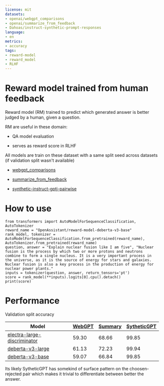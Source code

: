 ```yaml
---
license: mit
datasets:
- openai/webgpt_comparisons
- openai/summarize_from_feedback
- Dahoas/instruct-synthetic-prompt-responses
language:
- en
metrics:
- accuracy
tags:
- reward-model
- reward_model
- RLHF
---
```

# Reward model trained from human feedback

Reward model (RM) trained to predict which generated answer is better judged by a human, given a question.

RM are useful in these domain:

- QA model evaluation

- serves as reward score in RLHF 


All models are train on these dataset with a same split seed across datasets (if validation split wasn't available)

- [webgpt_comparisons](https://huggingface.co/datasets/openai/webgpt_comparisons)

- [summarize_from_feedback](https://huggingface.co/datasets/openai/summarize_from_feedback)

- [synthetic-instruct-gptj-pairwise](https://huggingface.co/datasets/Dahoas/synthetic-instruct-gptj-pairwise)


# How to use

```
from transformers import AutoModelForSequenceClassification, AutoTokenizer
reward_name = "OpenAssistant/reward-model-deberta-v3-base"
rank_model, tokenizer = AutoModelForSequenceClassification.from_pretrained(reward_name), AutoTokenizer.from_pretrained(reward_name)
question, answer = "Explain nuclear fusion like I am five", "Nuclear fusion is the process by which two or more protons and neutrons combine to form a single nucleus. It is a very important process in the universe, as it is the source of energy for stars and galaxies. Nuclear fusion is also a key process in the production of energy for nuclear power plants."
inputs = tokenizer(question, answer, return_tensors='pt')
score = rank_model(**inputs).logits[0].cpu().detach()
print(score)
```


# Performance

Validation split accuracy

| Model  | [WebGPT](https://huggingface.co/datasets/openai/webgpt_comparisons)  | [Summary](https://huggingface.co/datasets/openai/summarize_from_feedback)  | [SytheticGPT](https://huggingface.co/datasets/Dahoas/synthetic-instruct-gptj-pairwise)  |
|---|---|---|---|
| [electra-large-discriminator](https://huggingface.co/OpenAssistant/reward-model-electra-large-discriminator)  | 59.30  | 68.66  | 99.85  |
| [deberta-v3-large](https://huggingface.co/OpenAssistant/reward-model-deberta-v3-large) | 61.13  | 72.23  | 99.94  |
| [deberta-v3-base](https://huggingface.co/OpenAssistant/reward-model-deberta-v3-base)  | 59.07  | 66.84  | 99.85  |

Its likely SytheticGPT has somekind of surface pattern on the choosen-rejected pair which makes it trivial to differentiate between better the answer.